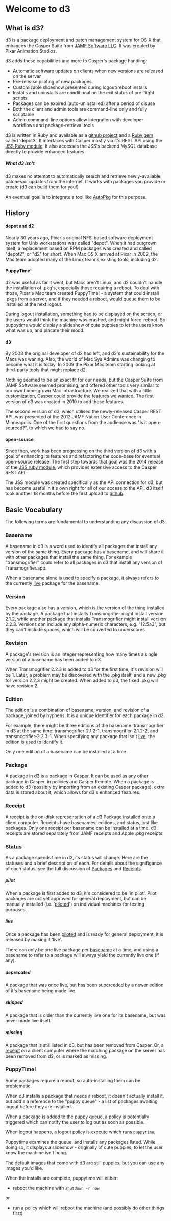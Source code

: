 # Welcome to d3 

## What is d3?

d3 is a package deployment and patch management system for OS X that enhances the 
Casper Suite from [JAMF Software LLC](http://www.jamfsoftware.com/). It was created by Pixar Animation Studios.

d3 adds these capabilities and more to Casper's package handling:

* Automatic software updates on clients when new versions are released on the server
* Pre-release piloting of new packages
* Customizable slideshow presented during logout/reboot installs
* Installs and uninstalls are conditional on the exit status of pre-flight scripts
* Packages can be expired (auto-uninstalled) after a period of disuse
* Both the client and admin tools are command-line only and fully scriptable
* Admin command-line options allow integration with developer workflows and package-retrieval tools

d3 is written in Ruby and available as a [github project](https://github.com/PixarAnimationStudios/depot3) and a [Ruby gem](https://rubygems.org/gems/depot3/) called 'depot3'. It interfaces with Casper mostly via it's REST API using the [JSS Ruby module](https://github.com/PixarAnimationStudios/ruby-jss). It also accesses the JSS's backend MySQL database directly to provide enhanced features.

##### What d3 isn't
d3 makes no attempt to automatically search and retrieve newly-available patches or updates from the internet. It works with packages you provide or create (d3 can build them for you!)

An eventual goal is to integrate a tool like [AutoPkg](https://autopkg.github.io/autopkg/) for this purpose.



## History

#### depot and d2
Nearly 30 years ago, Pixar's original NFS-based software deployment system for Unix workstations was called "depot". When it had outgrown itself, a replacement based on RPM packages was created and called "depot2", or "d2" for short. When Mac OS X arrived at Pixar in 2002, the Mac team adopted many of the Linux team's existing tools, including d2. 

#### PuppyTime!
d2 was useful as far it went, but Macs aren't Linux, and d2 couldn't handle the installation of .pkg's, especially those requiring a reboot. To deal with those, Pixar's Mac team created PuppyTime! - a system that could install .pkgs from a server, and if they needed a reboot, would queue them to be installed at the next logout. 

During logout installation, something had to be displayed on the screen, or the users would think the machine was crashed, and might force-reboot.  So puppytime would display a slideshow of cute puppies to let the users know what was up, and placate their mood.

#### d3
By 2008 the original developer of d2 had left, and d2's sustainability for the Macs was waning. Also, the world of Mac Sys Admins was changing to become what it is today. In 2009 the Pixar Mac team starting looking at third-party tools that might replace d2.  

Nothing seemed to be an exact fit for our needs, but the Casper Suite from JAMF Software seemed promising, and offered other tools very similar to our own home-grown Mac infrastructure. We realized that with a little customization, Casper could provide the features we wanted.  The first version of d3 was created in 2010 to add those features. 

The second version of d3, which utilised the newly-released Casper REST API, was presented at the 2012 JAMF Nation User Conference in Minneapolis. One of the first questions from the audience was "Is it open-sourced?", to which we had to say no. 

#### open-source
Since then, work has been progressing on the third version of d3 with a goal of enhancing its features and refactoring the code-base for eventual open-source release. The first step towards that goal was the 2014 release of the [JSS ruby module](https://github.com/PixarAnimationStudios/ruby-jss), which provides extensive access to the Casper REST API. 

The JSS module was created specifically as the API connection for d3, but has become useful in it's own right for all of our access to the API. d3 itself took another 18 months before the first upload to [github](https://github.com/PixarAnimationStudios/depot3).

## Basic Vocabulary

The following terms are fundamental to understanding any discussion of d3.

### Basename

A basename in d3 is a word used to identify all packages that install any version of the same thing. Every package has a basename, and will share it with other packages that install the same thing. For example "transmogrifier" could refer to all packages in d3 that install any version of Transmogrifier.app. 

When a basename alone is used to specify a package, it always refers to the currently [live](#pilot--live) package for the basename. 


### Version

Every package also has a version, which is the version of the thing installed by the package. A package that installs Transmogrifier might install version 2.1.2, while another package that installs Transmogrifier might install version 2.2.3. Versions can include any alpha-numeric characters, e.g. "12.5a3", but they can't include spaces, which will be converted to underscores.


### Revision

A package's revision is an integer representing how many times a single version of a basename has been added to d3. 

When Transmogrifier 2.2.3 is added to d3 for the first time, it's revision will be 1.  Later, a problem may be discovered with the .pkg itself, and a new .pkg for version 2.2.3 might be created. When added to d3, the fixed .pkg will have revision 2.

### Edition

The edition is a combination of basename, version, and revision of a package, joined by hyphens. It is a unique identifier for each package in d3.

For example, there might be three editions of the basename 'transmogrifier' in d3 at the same time:  transmogrifier-2.1.2-1, transmogrifier-2.1.2-2, and transmogrifier-2.2.3-1. When specifying any package that isn't [live](#live), the edition is used to identify it.

Only one edition of a basename can be installed at a time.

### Package

A package in d3 is a package in Casper. It can be used as any other package in Casper, in policies and Casper Remote. When a package is added to d3 (possibly by importing from an existing Casper package), extra data is stored about it, which allows for d3's enhanced features. 

### Receipt

A receipt is the on-disk representation of a d3 Package installed onto a client computer. Receipts have basenames, editions, and status, just like packages. Only one receipt per basename can be installed at a time. d3 receipts are stored separately from JAMF receipts and Apple .pkg receipts.

### Status

As a package spends time in d3, its status will change. Here are the statuses and a brief description of each. For details about the signifigance of each status, see the full discussion of [Packages](packages) and [Receipts](receipts).

##### pilot

When a package is first added to d3, it's considered to be 'in pilot'. Pilot packages are not yet approved for general deployment, but can be manually installed (i.e. '[piloted](packages#piloting)') on individual machines for testing purposes.

##### live

Once a package has been [piloted](#piloting) and is ready for general deployment, it is released by making it 'live'.
  
There can only be one live package per [basename](#basename) at a time, and using a basename to refer to a package will always yield the currently live one (if any). 

##### deprecated

A package that was once live, but has been superceded by a newer edition of it's basename being made live.

##### skipped

A package that is older than the currently live one for its basename, but was never made live itself. 
  
##### missing

A package that is still listed in d3, but has been removed from Casper.  Or, a [receipt](receipts) on a client computer where the matching package on the server has been removed from d3, or is marked as missing.

### PuppyTime!

Some packages require a reboot, so auto-installing them can be problematic. 

When d3 installs a package that needs a reboot, it doesn't actually install it, but add's a reference to the "puppy queue" - a list of packages awaiting logout before they are installed.

When a package is added to the puppy queue, a policy is potentially triggered which can notify the user to log out as soon as possible.

When logout happens, a logout policy is execute which runs `puppytime`.

Puppytime examines the queue, and installs any packages listed. While doing so, it displays a slideshow - originally of cute puppies, to let the user know the machine isn't hung.

The default images that come with d3 are still puppies, but you can use any images you'd like.

When the installs are complete, puppytime will either:

- reboot the machine with `shutdown -r now`

or

- run a policy which will reboot the machine (and possibly do other things first)